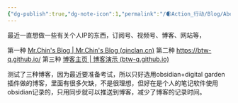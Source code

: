 ```yaml
---
{"dg-publish":true,"dg-note-icon":1,"permalink":"/🌒Action_行动/Blog/About_Blog/","dgPassFrontmatter":true,"noteIcon":1,"created":"2024-08-24T23:04:01.347+08:00","updated":"2024-08-31T15:05:07.634+08:00"}
---
```


最近一直想做一些有关个人IP的东西，订阅号、视频号、博客、网站等，

第一种
[Mr.Chin's Blog | Mr.Chin's Blog (qinclan.cn)](https://qinclan.cn)
 第二种
https://btw-q.github.io/
第三种
[博客主页 | 博客演示 (btw-q.github.io)](https://btw-q.github.io/blog/)

测试了三种博客，因为最近要准备考试，所以只好选用obsidian+digital garden插件做的博客，里面有很多欠缺，不是很理想，但好在是个人的笔记软件使用obsidian记录的，只用同步就可以推送到博客，减少了博客的记录时间。
